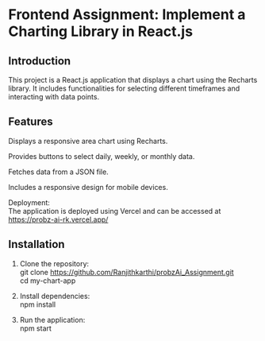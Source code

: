 # Frontend Assignment: Implement a Charting Library in React.js

## Introduction

This project is a React.js application that displays a chart using the Recharts library. It includes functionalities for selecting different timeframes and interacting with data points.

## Features

Displays a responsive area chart using Recharts.

Provides buttons to select daily, weekly, or monthly data.

Fetches data from a JSON file.

Includes a responsive design for mobile devices.

Deployment:  
The application is deployed using Vercel and can be accessed at https://probz-ai-rk.vercel.app/

## Installation

1. Clone the repository:   
    git clone https://github.com/Ranjithkarthi/probzAi_Assignment.git   
    cd my-chart-app

2. Install dependencies:  
    npm install  
    
3. Run the application:   
    npm start


